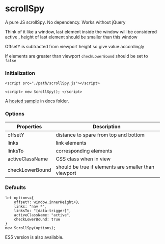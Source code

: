 
# scrollSpy

A pure JS scrollSpy. No dependency.
Works without jQuery

 Think of it like a window, last element inside the window will be considered active , height of last element should be smaller than this window


OffsetY is subtracted from viewport height so give value accordingly


If elements are greater than viewport `checkLowerBound` should be set to `false`


### Initialization

    <script src="./path/scrollSpy.js"></script>
    
    <script> new ScrollSpy(); </script>


A [hosted sample](https://utkarsh48.github.io/scrollSpy/) in docs folder.


### Options

|Properties|Description|
|-|-|
|offsetY | distance to spare from top and bottom|
|links | link elements|
|linksTo | corresponding elements|
|activeClassName | CSS class when in view|
|checkLowerBound | should be true if elements are smaller than viewport|


### Defaults

    let options={
	    offsetY: window.innerHeight/8, 
	    links: "nav *", 
	    linksTo: "[data-trigger]", 
	    activeClassName: "active", 
	    checkLowerBound: true 
    }
    new ScrollSpy(options);


ES5 version is also available.
